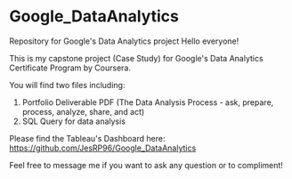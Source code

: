 # Google_DataAnalytics
Repository for Google's Data Analytics project
Hello everyone!

This is my capstone project (Case Study) for Google's Data Analytics Certificate Program by Coursera.

You will find two files including:
  1. Portfolio Deliverable PDF (The Data Analysis Process - ask, prepare, process, analyze, share, and act)
  2. SQL Query for data analysis

Please find the Tableau's Dashboard here: <link>https://github.com/JesRP96/Google_DataAnalytics

Feel free to message me if you want to ask any question or to compliment!

